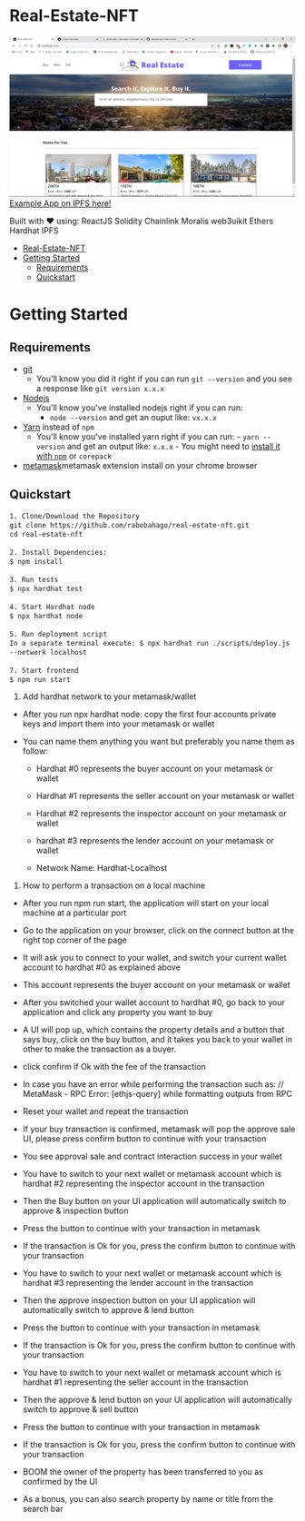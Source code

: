 # Real-Estate-NFT

![App](/public/photo.png)
[Example App on IPFS here!](https://ipfs.io/ipfs/QmQVcpsjrA6cr1iJjZAodYwmPekYgbnXGo4DFubJiLc2EB)

Built with ❤️ using:
ReactJS
Solidity
Chainlink
Moralis
web3uikit
Ethers
Hardhat
IPFS

- [Real-Estate-NFT](#real-estate-nft)
- [Getting Started](#getting-started)
  - [Requirements](#requirements)
  - [Quickstart](#quickstart)

# Getting Started

## Requirements

- [git](https://git-scm.com/book/en/v2/Getting-Started-Installing-Git)
  - You'll know you did it right if you can run `git --version` and you see a response like `git version x.x.x`
- [Nodejs](https://nodejs.org/en/)
  - You'll know you've installed nodejs right if you can run:
    - `node --version` and get an ouput like: `vx.x.x`
- [Yarn](https://yarnpkg.com/getting-started/install) instead of `npm`
  - You'll know you've installed yarn right if you can run: - `yarn --version` and get an output like: `x.x.x` - You might need to [install it with `npm`](https://classic.yarnpkg.com/lang/en/docs/install/) or `corepack`
- [metamask](https://metamask.io/download/)metamask extension install on your chrome browser

## Quickstart

```
1. Clone/Download the Repository
git clone https://github.com/rabobahago/real-estate-nft.git
cd real-estate-nft

2. Install Dependencies:
$ npm install

3. Run tests
$ npx hardhat test

4. Start Hardhat node
$ npx hardhat node

5. Run deployment script
In a separate terminal execute: $ npx hardhat run ./scripts/deploy.js --network localhost

7. Start frontend
$ npm run start
```

1. Add hardhat network to your metamask/wallet

- After you run npx hardhat node: copy the first four accounts private keys and import them into your metamask or wallet

- You can name them anything you want but preferably you name them as follow:

  - Hardhat #0 represents the buyer account on your metamask or wallet

  - Hardhat #1 represents the seller account on your metamask or wallet

  - Hardhat #2 represents the inspector account on your metamask or wallet

  - hardhat #3 represents the lender account on your metamask or wallet

  - Network Name: Hardhat-Localhost

1. How to perform a transaction on a local machine

- After you run npm run start, the application will start on your local machine at a particular port

- Go to the application on your browser, click on the connect button at the right top corner of the page

- It will ask you to connect to your wallet, and switch your current wallet account to hardhat #0 as explained above

- This account represents the buyer account on your metamask or wallet

- After you switched your wallet account to hardhat #0, go back to your application and click any property you want to buy

- A UI will pop up, which contains the property details and a button that says buy, click on the buy button, and it takes you back to your wallet in other to make the transaction as a buyer.

- click confirm if Ok with the fee of the transaction

- In case you have an error while performing the transaction such as: // MetaMask - RPC Error: [ethjs-query] while formatting outputs from RPC

- Reset your wallet and repeat the transaction

- If your buy transaction is confirmed, metamask will pop the approve sale UI, please press confirm button to continue with your transaction

- You see approval sale and contract interaction success in your wallet

- You have to switch to your next wallet or metamask account which is hardhat #2 representing the inspector account in the transaction

- Then the Buy button on your UI application will automatically switch to approve & inspection button

- Press the button to continue with your transaction in metamask

- If the transaction is Ok for you, press the confirm button to continue with your transaction

- You have to switch to your next wallet or metamask account which is hardhat #3 representing the lender account in the transaction

- Then the approve inspection button on your UI application will automatically switch to approve & lend button

- Press the button to continue with your transaction in metamask

- If the transaction is Ok for you, press the confirm button to continue with your transaction

- You have to switch to your next wallet or metamask account which is hardhat #1 representing the seller account in the transaction

- Then the approve & lend button on your UI application will automatically switch to approve & sell button

- Press the button to continue with your transaction in metamask

- If the transaction is Ok for you, press the confirm button to continue with your transaction

- BOOM the owner of the property has been transferred to you as confirmed by the UI
- As a bonus, you can also search property by name or title from the search bar
